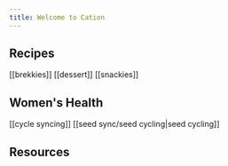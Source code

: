```yaml
---
title: Welcome to Cation
---
```

## Recipes
[[brekkies]]
[[dessert]] 
[[snackies]] 

## Women's Health
[[cycle syncing]] 
[[seed sync/seed cycling|seed cycling]] 

## Resources
